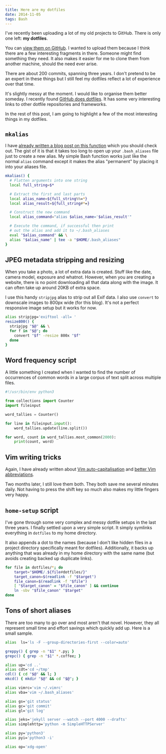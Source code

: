```yaml
---
title: Here are my dotfiles
date: 2014-11-05
tags: Bash
---
```


I've recently been uploading a lot of my old projects to GitHub. There is only one left: **my dotfiles**.


You can [view them on GitHub](https://github.com/davidxmoody/dotfiles). I wanted to upload them because I think there are a few interesting fragments in there. Someone might find something they need. It also makes it easier for me to clone them from another machine, should the need ever arise. 

There are about 200 commits, spanning three years. I don't pretend to be an expert in these things but I still feel my dotfiles reflect a lot of experience over that time.

It's slightly messy at the moment. I would like to organise them better someday. I recently found [GitHub does dotfiles](http://dotfiles.github.io/). It has some very interesting links to other dotfile repositories and frameworks. 

In the rest of this post, I am going to highlight a few of the most interesting things in my dotfiles.

## `mkalias`

I have [already written a blog post on this function](/permanent-bash-aliases/) which you should check out. The gist of it is that it takes too long to open up your `.bash_aliases` file just to create a new alias. My simple Bash function works just like the normal `alias` command except it makes the alias "permanent" by placing it into your aliases file. 

```bash
mkalias() {
  # Flatten arguments into one string
  local full_string=$*

  # Extract the first and last parts
  local alias_name=${full_string%%=*}
  local alias_result=${full_string#*=}

  # Construct the new command
  local alias_command="alias $alias_name='$alias_result'"

  # Execute the command, if successful then print 
  # out the alias and add it to ~/.bash_aliases
  eval "$alias_command" && \
  alias "$alias_name" | tee -a "$HOME/.bash_aliases"
}
```

## JPEG metadata stripping and resizing

When you take a photo, a lot of extra data is created. Stuff like the date, camera model, exposure and whatnot. However, when you are creating a website, there is no point downloading all that data along with the image. It can often take up around 20KB of extra space. 

I use this handy `stripjpg` alias to strip out all Exif data. I also use `convert` to downscale images to 800px wide (for this blog). It's not a perfect responsive image setup but it works for now. 

```bash
alias stripjpg='exiftool -all= '
resize800() {
  stripjpg "$@" && \
  for f in "$@"; do
    convert "$f" -resize 800x "$f"
  done
}
```

## Word frequency script

A little something I created when I wanted to find the number of occurrences of common words in a large corpus of text split across multiple files. 

```python
#!/usr/bin/env python3

from collections import Counter
import fileinput

word_tallies = Counter()

for line in fileinput.input():
    word_tallies.update(line.split())

for word, count in word_tallies.most_common(2000):
    print(count, word)
```

## Vim writing tricks

Again, I have already written about [Vim auto-capitalisation](/vim-auto-capitalisation/) and [better Vim abbreviations](/better-vim-abbreviations/). 

Two months later, I still love them both. They both save me several minutes daily. Not having to press the shift key so much also makes my little fingers very happy. 

## `home-setup` script

I've gone through some very complex and messy dotfile setups in the last three years. I finally settled upon a very simple script. It simply symlinks everything in `dotfiles` to my home directory. 

It also appends a dot to the names (because I don't like hidden files in a project directory specifically meant for dotfiles). Additionally, it backs up anything that was already in my home directory with the same name (but avoids creating backed up duplicate links).

```bash
for file in dotfiles/*; do
    target="$HOME/.${file#dotfiles/}"
    target_canon=$(readlink -f "$target")
    file_canon=$(readlink -f "$file")
    [ "$target_canon" = "$file_canon" ] && continue
    ln -sbv "$file_canon" "$target"
done
```

## Tons of short aliases

There are too many to go over and most aren't that novel. However, they all represent small time and effort savings which quickly add up. Here is a small sample.

```bash
alias  ls='ls -F --group-directories-first --color=auto'

greppy() { grep -n "$1" *.py; }
grepc() { grep -n "$1" *.coffee; }

alias up='cd ..'
alias cdt='cd ~/tmp'
cdl() { cd "$@" && l; }
mkcd() { mkdir "$@" && cd "$@"; }

alias vimrc='vim ~/.vimrc'
alias vba='vim ~/.bash_aliases'

alias gs='git status'
alias gc='git commit'
alias gl='git log'

alias jeks='jekyll server --watch --port 4000 --drafts'
alias simplehttp='python -m SimpleHTTPServer'

alias py='python3'
alias pyi='python3 -i'

alias op='xdg-open'
```
